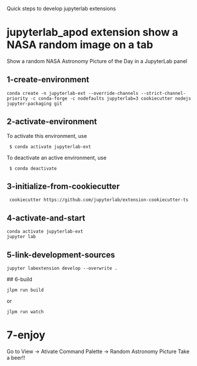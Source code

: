 Quick steps to develop jupyterlab extensions

# jupyterlab_apod extension show a NASA random image on a tab 

Show a random NASA Astronomy Picture of the Day in a JupyterLab panel

## 1-create-environment

    conda create -n jupyterlab-ext --override-channels --strict-channel-priority -c conda-forge -c nodefaults jupyterlab=3 cookiecutter nodejs jupyter-packaging git

## 2-activate-environment


 To activate this environment, use

     $ conda activate jupyterlab-ext

 To deactivate an active environment, use

     $ conda deactivate

## 3-initialize-from-cookiecutter

     cookiecutter https://github.com/jupyterlab/extension-cookiecutter-ts

## 4-activate-and-start

    conda activate jupyterlab-ext
    jupyter lab

## 5-link-development-sources

    jupyter labextension develop --overwrite .

## 6-build

    jlpm run build

  or

    jlpm run watch


# 7-enjoy

  Go to View -> Ativate Command Palette -> Random Astronomy Picture
  Take a beer!!
